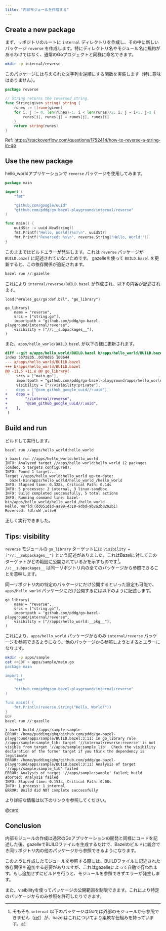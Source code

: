 ```yaml
---
title: "内部モジュールを作成する"
---
```


## Create a new package

まず、リポジトリのルートに `internal` ディレクトリを作成し、その中に新しいパッケージ `reverse` を作成します。特にディレクトリ名やモジュール名に規約があるわけではなく、通常のGoプロジェクトと同様に命名できます。

```bash
mkdir -p internal/reverse
```

このパッケージには与えられた文字列を逆順にする関数を実装します（特に意味はありません）。

```go:internal/reverse/string.go
package reverse

// String returns the reversed string.
func String(given string) string {
	runes := []rune(given)
	for i, j := 0, len(runes)-1; i < len(runes)/2; i, j = i+1, j-1 {
		runes[i], runes[j] = runes[j], runes[i]
	}
	return string(runes)
}
```

Ref: <https://stackoverflow.com/questions/1752414/how-to-reverse-a-string-in-go>

## Use the new package

hello_worldアプリケーションで `reverse` パッケージを使用してみます。

```go:apps/hello_world/main.go
package main

import (
	"fmt"

	"github.com/google/uuid"
	"github.com/pddg/go-bazel-playground/internal/reverse"
)

func main() {
	uuidStr := uuid.NewString()
	fmt.Printf("Hello, World!(%s)\n", uuidStr)
	fmt.Printf("Reversed: %s\n", reverse.String("Hello, World!"))
}
```

このままではビルドエラーが発生します。これは `reverse` パッケージが `BUILD.bazel` に記述されていないためです。
gazelleを使って `BUILD.bazel` を更新すると、この依存関係が追記されます。

```bash
bazel run //:gazelle
```

これにより `internal/reverse/BUILD.bazel` が作成され、以下の内容が記述されます。

```python:internal/reverse/BUILD.bazel
load("@rules_go//go:def.bzl", "go_library")

go_library(
    name = "reverse",
    srcs = ["string.go"],
    importpath = "github.com/pddg/go-bazel-playground/internal/reverse",
    visibility = ["//:__subpackages__"],
)
```

また、`apps/hello_world/BUILD.bazel` が以下の様に更新されます。

```diff
diff --git a/apps/hello_world/BUILD.bazel b/apps/hello_world/BUILD.bazel
index 5572835..0d70d85 100644
--- a/apps/hello_world/BUILD.bazel
+++ b/apps/hello_world/BUILD.bazel
@@ -11,5 +11,8 @@ go_library(
     srcs = ["main.go"],
     importpath = "github.com/pddg/go-bazel-playground/apps/hello_world",
     visibility = ["//visibility:private"],
-    deps = ["@com_github_google_uuid//:uuid"],
+    deps = [
+        "//internal/reverse",
+        "@com_github_google_uuid//:uuid",
+    ],
 )
```

## Build and run

ビルドして実行します。

```bash
bazel run //apps/hello_world:hello_world
```

```text
❯ bazel run //apps/hello_world:hello_world
INFO: Analyzed target //apps/hello_world:hello_world (2 packages loaded, 5 targets configured).
INFO: Found 1 target...
Target //apps/hello_world:hello_world up-to-date:
  bazel-bin/apps/hello_world/hello_world_/hello_world
INFO: Elapsed time: 0.328s, Critical Path: 0.14s
INFO: 5 processes: 2 internal, 3 linux-sandbox.
INFO: Build completed successfully, 5 total actions
INFO: Running command line: bazel-bin/apps/hello_world/hello_world_/hello_world
Hello, World!(dd051d1d-aa99-4318-9dbd-9b262b8202b1)
Reversed: !dlroW ,olleH
```

正しく実行できました。

## Tips: visibility

`reverse` モジュールの `go_library` ターゲットには `visibility = ["//:__subpackages__"]` という記述がありました。これはBazelに対してこのターゲットがどの範囲に公開されているかを示すものです[^internal]。 `//:__subpackages__` は同一リポジトリ内の全てのパッケージから参照できることを意味します。

[^internal]: そもそも `internal` 以下のパッケージはGoでは外部のモジュールから参照できません（[ref](https://go.dev/doc/modules/layout#package-or-command-with-supporting-packages)）が、bazelはこれについてより柔軟な仕組みを持っています。

同一リポジトリ内の特定のパッケージにだけ公開するといった設定も可能で、`apps/hello_world` パッケージにだけ公開するには以下のように記述します。

```python:internal/reverse/BUILD.bazel
go_library(
    name = "reverse",
    srcs = ["string.go"],
    importpath = "github.com/pddg/go-bazel-playground/internal/reverse",
    visibility = ["//apps/hello_world:__pkg__"],
)
```

これにより、`apps/hello_world` パッケージからのみ `internal/reverse` パッケージを参照できるようになり、他のパッケージから参照しようとするとエラーになります。

```bash
mkdir -p apps/sample
cat <<EOF > apps/sample/main.go
package main

import (
	"fmt"

	"github.com/pddg/go-bazel-playground/internal/reverse"
)

func main() {
	fmt.Println(reverse.String("Hello, World!"))
}
EOF
bazel run //:gazelle
```

```text
❯ bazel build //apps/sample:sample
ERROR: /home/pudding/ghq/github.com/pddg/go-bazel-playground/apps/sample/BUILD.bazel:3:11: in go_library rule //apps/sample:sample_lib: target '//internal/reverse:reverse' is not visible from target '//apps/sample:sample_lib'. Check the visibility declaration of the former target if you think the dependency is legitimate
ERROR: /home/pudding/ghq/github.com/pddg/go-bazel-playground/apps/sample/BUILD.bazel:3:11: Analysis of target '//apps/sample:sample_lib' failed
ERROR: Analysis of target '//apps/sample:sample' failed; build aborted: Analysis failed
INFO: Elapsed time: 0.153s, Critical Path: 0.00s
INFO: 1 process: 1 internal.
ERROR: Build did NOT complete successfully
```

より詳細な情報は以下のリンクを参照してください。

@[card](https://bazel.build/concepts/visibility)

## Conclusion

内部モジュールの作成は通常のGoアプリケーションの開発と同様にコードを記述した後、gazelleでBUILDファイルを生成するだけで、Bazelのビルドに統合でき同リポジトリ内の他のパッケージから参照できるようになります。

このように作成したモジュールを参照する際には、BUILDファイルに記述された依存関係を追加する必要がありますが、これはgazelleによって自動で行われます。もし追加せずにビルドを行うと、モジュールを参照できずエラーが発生します。

また、visibilityを使ってパッケージの公開範囲を制限できます。これにより特定のパッケージからのみ参照を許可したりできます。

